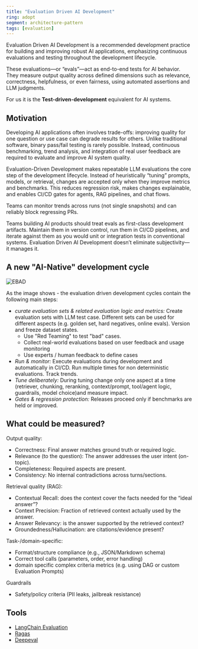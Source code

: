 ```yaml
---
title: "Evaluation Driven AI Development"
ring: adopt
segment: architecture-pattern
tags: [evaluation]
---
```


Evaluation Driven AI Development is a recommended development practice for building and improving robust AI applications, emphasizing continuous evaluations and testing throughout the development lifecycle.

These evaluations—or “evals”—act as end-to-end tests for AI behavior. They measure output quality across defined dimensions such as relevance, correctness, helpfulness, or even fairness, using automated assertions and LLM judgments.

For us it is the **Test-driven-development** equivalent for AI systems.

## Motivation

Developing AI applications often involves trade-offs: improving quality for one question or use case can degrade results for others. Unlike traditional software, binary pass/fail testing is rarely possible. Instead, continuous benchmarking, trend analysis, and integration of real user feedback are required to evaluate and improve AI system quality.

Evaluation-Driven Development makes repeatable LLM evaluations the core step of the development lifecycle. Instead of heuristically “tuning” prompts, models, or retrieval, changes are accepted only when they improve metrics and benchmarks. This reduces regression risk, makes changes explainable, and enables CI/CD gates for agents, RAG pipelines, and chat flows.

Teams can monitor trends across runs (not single snapshots) and can reliably block regressing PRs.

Teams building AI products should treat evals as first-class development artifacts. Maintain them in version control, run them in CI/CD pipelines, and iterate against them as you would unit or integration tests in conventional systems. Evaluation Driven AI Development doesn’t eliminate subjectivity—it manages it.

## A new "AI-Native" development cycle

![EBAD](/images/evaluation-based-dev.png)

As the image shows - the evaluation driven development cycles contain the following main steps:

* *curate evaluation sets & related evaluation logic and metrics:* Create evaluation sets with LLM test case. Different sets can be used for different aspects (e.g. golden set, hard negatives, online evals). Version and freeze dataset states.
    * Use "Red Teaming" to test "bad" cases. 
    * Collect real-world evaluations based on user feedback and usage monitoring
    * Use experts / human feedback to define cases
* *Run & monitor:* Execute evaluations during development and automatically in CI/CD. Run multiple times for non deterministic evaluations. Track trends.
* *Tune deliberately:* During tuning change only one aspect at a time (retriever, chunking, reranking, context/prompt, tool/agent logic, guardrails, model choice)and measure impact.
* *Gates & regression protection:* Releases proceed only if benchmarks are held or improved.

## What could be measured?

Output quality:
- Correctness: Final answer matches ground truth or required logic.
- Relevance (to the question): The answer addresses the user intent (on-topic).
- Completeness: Required aspects are present.
- Consistency: No internal contradictions across turns/sections.

Retrieval quality (RAG):
- Contextual Recall: does the context cover the facts needed for the “ideal answer”?
- Context Precision: Fraction of retrieved context actually used by the answer.
- Answer Relevancy: is the answer supported by the retrieved context?
- Groundedness/Hallucination: are citations/evidence present?

Task-/domain-specific:

- Format/structure compliance (e.g., JSON/Markdown schema)
- Correct tool calls (parameters, order, error handling)
- domain specific complex criteria metrics (e.g. using DAG or custom Evaluation Prompts)

Guardrails
- Safety/policy criteria (PII leaks, jailbreak resistance)



## Tools

* [LangChain Evaluation](/evaluation/langchain_evaluation/)
* [Ragas](/evaluation/ragas/)
* [Deepeval](/evaluation/deepeval/)

